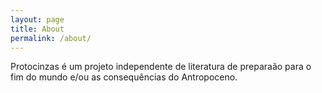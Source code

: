 ```yaml
---
layout: page
title: About
permalink: /about/
---
```


Protocinzas é um projeto independente de literatura de preparaão para o fim do mundo e/ou as consequências do Antropoceno.
